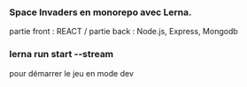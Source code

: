 ### Space Invaders en monorepo avec Lerna.
partie front : REACT / partie back : Node.js, Express, Mongodb 

### lerna run start --stream
pour démarrer le jeu en mode dev

